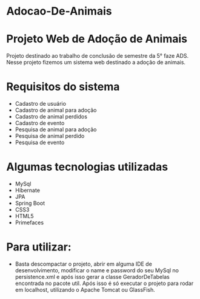 # Adocao-De-Animais

# Projeto Web de Adoção de Animais
Projeto destinado ao trabalho de conclusão de semestre da 5° faze ADS. 
Nesse projeto fizemos um sistema web destinado a adoção de animais.

# Requisitos do sistema

- Cadastro de usuário
- Cadastro de animal para adoção
- Cadastro de animal perdidos
- Cadastro de evento
- Pesquisa de animal para adoção
- Pesquisa de animal perdido
- Pesquisa de evento


# Algumas tecnologias utilizadas

- MySql
- Hibernate
- JPA
- Spring Boot
- CSS3
- HTML5
- Primefaces

# Para utilizar:
- Basta descompactar o projeto, abrir em alguma IDE de desenvolvimento, modificar o name e password do seu MySql no persistence.xml e após isso gerar a classe GeradorDeTabelas encontrada no pacote util. Após isso é só executar o projeto para rodar em localhost, utilizando o Apache Tomcat ou GlassFish.

